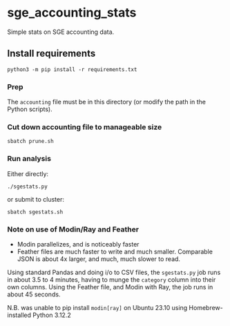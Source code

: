 # sge_accounting_stats
Simple stats on SGE accounting data.

## Install requirements
```
python3 -m pip install -r requirements.txt
```

### Prep
The `accounting` file must be in this directory (or modify the path in the Python scripts).

### Cut down accounting file to manageable size
```
sbatch prune.sh
```

### Run analysis
Either directly:
```
./sgestats.py
```

or submit to cluster:
```
sbatch sgestats.sh
```

### Note on use of Modin/Ray and Feather
- Modin parallelizes, and is noticeably faster
- Feather files are much faster to write and much smaller. Comparable JSON is about 4x larger, and much, much slower to read.

Using standard Pandas and doing i/o to CSV files, the `sgestats.py` job runs in about 3.5 to 4 minutes, having to munge the `category` column into their own columns. Using the Feather file, and Modin with Ray, the job runs in about 45 seconds.

N.B. was unable to pip install `modin[ray]` on Ubuntu 23.10 using Homebrew-installed Python 3.12.2
